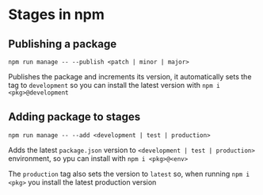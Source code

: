 # Stages in npm

## Publishing a package

```npm run manage -- --publish <patch | minor | major>```

Publishes the package and increments its version, it automatically sets the tag to ```development``` so you can install the latest version with ```npm i <pkg>@development```

## Adding package to stages

```npm run manage -- --add <development | test | production>```

Adds the latest ```package.json``` version to ```<development | test | production>``` environment, so ypu can install with ```npm i <pkg>@<env>```

The ```production``` tag also sets the version to ```latest``` so, when running ```npm i <pkg>``` you install the latest production version